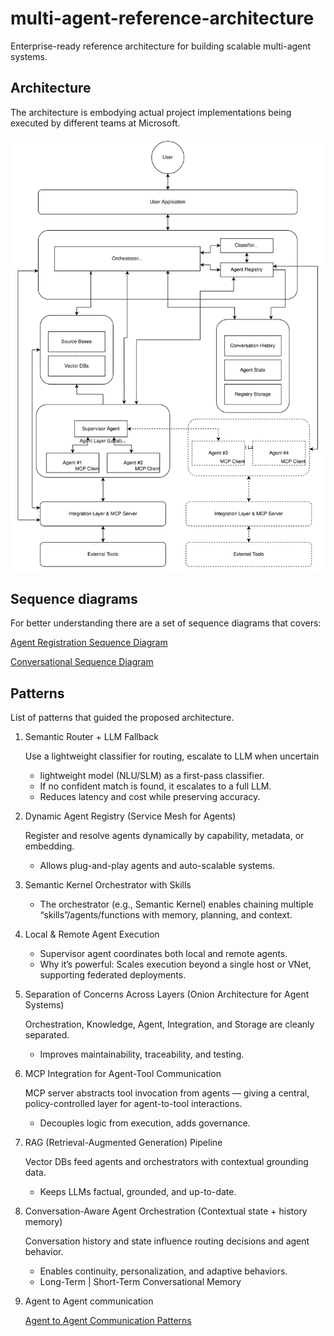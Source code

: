 # multi-agent-reference-architecture
Enterprise-ready reference architecture for building scalable multi-agent systems. 

## Architecture

The architecture is embodying actual project implementations
being executed by different teams at Microsoft.

![Architecture Diagram](./docs/Multi-Agent-Architecture.drawio.svg)

## Sequence diagrams

For better understanding there are a set of sequence diagrams that covers:

[Agent Registration Sequence Diagram](./docs/Multi-Agent-AgentRegistration-SequenceDiagram.md)

[Conversational Sequence Diagram](./docs/Multi-Agent-Conversational-SequenceDiagram.md)

## Patterns

List of patterns that guided the proposed architecture.

1. Semantic Router + LLM Fallback

    Use a lightweight classifier for routing, escalate to LLM when uncertain

    -  lightweight model (NLU/SLM) as a first-pass classifier.
    -  If no confident match is found, it escalates to a full LLM.
    -  Reduces latency and cost while preserving accuracy.

2. Dynamic Agent Registry (Service Mesh for Agents)

    Register and resolve agents dynamically by capability, metadata, or embedding.
    - Allows plug-and-play agents and auto-scalable systems.

3. Semantic Kernel Orchestrator with Skills
    - The orchestrator (e.g., Semantic Kernel) enables chaining multiple “skills”/agents/functions with memory, planning, and context.

4. Local & Remote Agent Execution
    - Supervisor agent coordinates both local and remote agents.
    - Why it’s powerful: Scales execution beyond a single host or VNet, supporting federated deployments.

5. Separation of Concerns Across Layers (Onion Architecture for Agent Systems)

    Orchestration, Knowledge, Agent, Integration, and Storage are cleanly separated.
    - Improves maintainability, traceability, and testing.

6. MCP Integration for Agent-Tool Communication

    MCP server abstracts tool invocation from agents — giving a central, policy-controlled layer for agent-to-tool interactions.

    - Decouples logic from execution, adds governance.

7. RAG (Retrieval-Augmented Generation) Pipeline

    Vector DBs feed agents and orchestrators with contextual grounding data.
    - Keeps LLMs factual, grounded, and up-to-date.


8. Conversation-Aware Agent Orchestration (Contextual state + history memory)

    Conversation history and state influence routing decisions and agent behavior.

    - Enables continuity, personalization, and adaptive behaviors.
    - Long-Term | Short-Term Conversational Memory

9. Agent to Agent communication

    [Agent to Agent Communication Patterns](./docs/Multi-Agent-Agent-to-Agent-Patterns-SequenceDiagram.md)
    